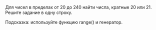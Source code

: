 Для чисел в пределах от 20 до 240 найти числа, кратные 20 или 21. 
Решите задание в одну строку.

Подсказка: используйте функцию range() и генератор.
